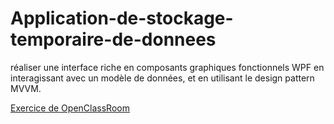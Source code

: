 # Application-de-stockage-temporaire-de-donnees

 réaliser une interface riche en composants graphiques fonctionnels WPF en interagissant avec un modèle de données,  et en utilisant le design pattern MVVM.

[Exercice de OpenClassRoom](http://exercices.openclassrooms.com/assessment/378?id=2974101&slug=creez-votre-premiere-application-connectee-en-c-net&login=7324830&tk=9c50f3437ebc81d0d913e32ee1859238&sbd=2016-02-01&sbdtk=fa78d6dd3126b956265a25af9b322d55)
